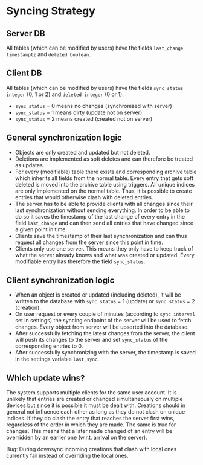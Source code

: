 # Syncing Strategy

## Server DB
All tables (which can be modified by users) have the fields `last_change timestamptz` and `deleted boolean`.

## Client DB
All tables (which can be modified by users) have the fields `sync_status integer` (0, 1 or 2) and `deleted integer` (0 or 1).
* `sync_status` = 0 means no changes (synchronized with server)
* `sync_status` = 1 means dirty (update not on server)
* `sync_status` = 2 means created (created not on server)

## General synchronization logic
* Objects are only created and updated but not deleted.
* Deletions are implemented as soft deletes and can therefore be treated as updates.
* For every (modifiable) table there exists and corresponding archive table which inherits all fields from the normal table. Every entry that gets soft deleted is moved into the archive table using triggers. All unique indices are only implemented on the normal table. Thus, it is possible to create entries that would otherwise clash with deleted entries.
* The server has to be able to provide clients with all changes since their last synchronization without sending everything. In order to be able to do so it saves the timestamp of the last change of every entry in the field `last_change` and can then send all entries that have changed since a given point in time.
* Clients save the timestamp of their last synchronization and can thus request all changes from the server since this point in time.
* Clients only use one server. This means they only have to keep track of what the server already knows and what was created or updated. Every modifiable entry has therefore the field `sync_status`.

## Client synchronization logic
* When an object is created or updated (including deleted), it will be written to the database with `sync_status` = 1 (update) or `sync_status` = 2 (creation).
* On user request or every couple of minutes (according to `sync interval` set in settings) the syncing endpoint of the server will be used to fetch changes. Every object from server will be upserted into the database.
* After successfully fetching the latest changes from the server, the client will push its changes to the server and set `sync_status` of the corresponding entries to 0.
* After successfully synchronizing with the server, the timestamp is saved in the settings variable `last_sync`.

## Which update wins?
The system supports multiple clients for the same user account. 
It is unlikely that entries are created or changed simultaneously on multiple devices but since it is possible it must be dealt with.
Creations should in general not influence each other as long as they do not clash on unique indices.
If they do clash the entry that reaches the server first wins, regardless of the order in which they are made.
The same is true for changes.
This means that a later made changed of an entry will be overridden by an earlier one (w.r.t. arrival on the server).

Bug: During downsync incoming creations that clash with local ones currently fail instead of overriding the local ones.